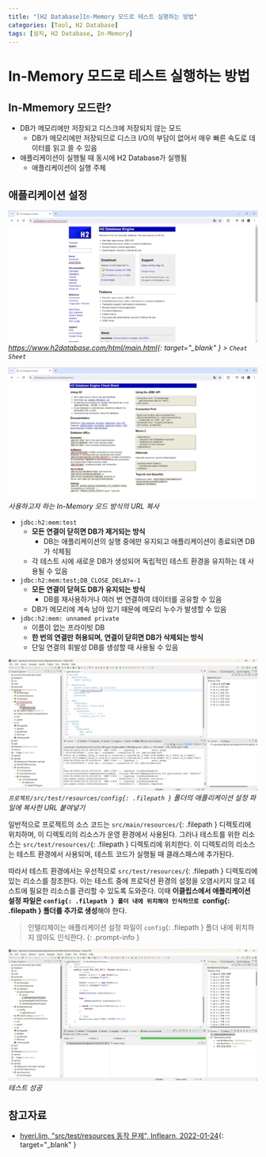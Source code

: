 ```yaml
---
title: "[H2 Database]In-Memory 모드로 테스트 실행하는 방법"
categories: [Tool, H2 Database]
tags: [설치, H2 Database, In-Memory]
---
```


# In-Memory 모드로 테스트 실행하는 방법

## In-Mmemory 모드란?

- DB가 메모리에만 저장되고 디스크에 저장되지 않는 모드
	+ DB가 메모리에만 저장되므로 디스크 I/O의 부담이 없어서 매우 빠른 속도로 데이터를 읽고 쓸 수 있음
- 애플리케이션이 실행될 때 동시에 H2 Database가 실행됨
	+ 애플리케이션이 실행 주체

## 애플리케이션 설정

![01-h2-homepage](/assets/img/posts/tool/h2-database/how-to-run-a-test-in-in-memory-mode/01-h2-homepage.jpg)
*<https://www.h2database.com/html/main.html>{: target="_blank" } > `Cheat Sheet`*

![02-method-of-in-memory-mode](/assets/img/posts/tool/h2-database/how-to-run-a-test-in-in-memory-mode/02-method-of-in-memory-mode.jpg)
*사용하고자 하는 In-Memory 모드 방식의 URL 복사*

- `jdbc:h2:mem:test`
	+ **모든 연결이 닫히면 DB가 제거되는 방식**
		* DB는 애플리케이션의 실행 중에만 유지되고 애플리케이션이 종료되면 DB가 삭제됨
	+ 각 테스트 시에 새로운 DB가 생성되어 독립적인 테스트 환경을 유지하는 데 사용될 수 있음
- `jdbc:h2:mem:test;DB_CLOSE_DELAY=-1`
	+ **모든 연결이 닫혀도 DB가 유지되는 방식**
		* DB를 재사용하거나 여러 번 연결하여 데이터를 공유할 수 있음
	+ DB가 메모리에 계속 남아 있기 때문에 메모리 누수가 발생할 수 있음
- `jdbc:h2:mem: unnamed private`
	+ 이름이 없는 프라이빗 DB
	+ **한 번의 연결만 허용되며, 연결이 닫히면 DB가 삭제되는 방식**
	+ 단일 연결의 휘발성 DB를 생성할 때 사용될 수 있음

![03-configure-application](/assets/img/posts/tool/h2-database/how-to-run-a-test-in-in-memory-mode/03-configure-application.jpg)
*`프로젝트/src/test/resources/config{: .filepath }` 폴더의 애플리케이션 설정 파일에 복사한 URL 붙여넣기*

일반적으로 프로젝트의 소스 코드는 `src/main/resources/`{: .filepath } 디렉토리에 위치하며, 이 디렉토리의 리소스가 운영 환경에서 사용된다. 그러나 테스트를 위한 리소스는 `src/test/resources/`{: .filepath } 디렉토리에 위치한다. 이 디렉토리의 리소스는 테스트 환경에서 사용되며, 테스트 코드가 실행될 때 클래스패스에 추가된다.

따라서 테스트 환경에서는 우선적으로 `src/test/resources/`{: .filepath } 디렉토리에 있는 리소스를 참조한다. 이는 테스트 중에 프로덕션 환경의 설정을 오염시키지 않고 테스트에 필요한 리소스를 관리할 수 있도록 도와준다. 이때 **이클립스에서 애플리케이션 설정 파일은 `config{: .filepath } 폴더 내에 위치해야 인식하므로 `config{: .filepath } 폴더를 추가로 생성**해야 한다.

> 인텔리제이는 애플리케이션 설정 파일이 `config`{: .filepath } 폴더 내에 위치하지 않아도 인식한다.
{: .prompt-info }

![04-succeed-test](/assets/img/posts/tool/h2-database/how-to-run-a-test-in-in-memory-mode/04-succeed-test.jpg)
*테스트 성공*

## 참고자료

- [hyeri.lim, "src/test/resources 동작 문제", Inflearn, 2022-01-24](https://www.inflearn.com/course/lecture?courseSlug=%EC%8A%A4%ED%94%84%EB%A7%81%EB%B6%80%ED%8A%B8-JPA-%ED%99%9C%EC%9A%A9-1&unitId=24291&category=questionDetail&tab=community&q=44954){: target="_blank" }
